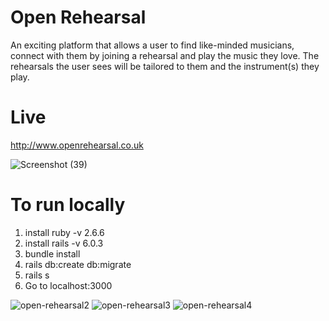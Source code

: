 # Open Rehearsal

An exciting platform that allows a user to find like-minded musicians, connect with them by joining a rehearsal and play the music they love. The rehearsals the user sees will be tailored to them and the instrument(s) they play.

# Live

http://www.openrehearsal.co.uk

![Screenshot (39)](https://user-images.githubusercontent.com/62878600/114369782-a6187900-9b76-11eb-8703-d3668e1f0552.png)


# To run locally

1) install ruby -v 2.6.6
2) install rails -v 6.0.3
3) bundle install
4) rails db:create db:migrate
5) rails s
6) Go to localhost:3000

![open-rehearsal2](https://user-images.githubusercontent.com/62878600/116698854-c17be480-a9bc-11eb-86b4-3a2a759dc839.png)
![open-rehearsal3](https://user-images.githubusercontent.com/62878600/116698855-c2147b00-a9bc-11eb-8275-bc78d82c5a7b.png)
![open-rehearsal4](https://user-images.githubusercontent.com/62878600/116698857-c2ad1180-a9bc-11eb-8188-c2ce2d87a53d.png)
